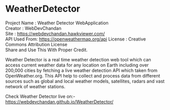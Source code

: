 # WeatherDetector


  Project Name : Weather Detector WebApplication       
  Creator : WebDevChandan 		                     
  Site : https://webdevchandan.hawkviewer.com/           
  API Used From: https://openweathermap.org/api
  License : Creative Commons Attribution License   
  Share and Use This With Proper Credit. 
  
Weather Detector is a real time weather detection web tool which can access current weather data for any location on Earth including over 200,000 cities by fetching a live weather detection API which taken from OpenWeather.org. This API help to collect and process data from different sources such as global and local weather models, satellites, radars and vast network of weather stations.

Check Weather Detector live on:- https://webdevchandan.github.io/WeatherDetector/

